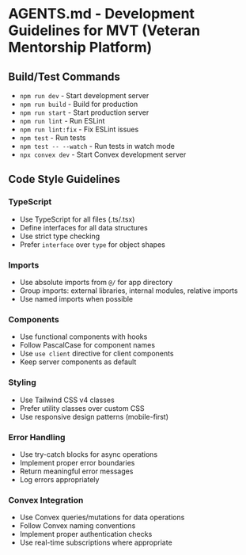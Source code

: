 # AGENTS.md - Development Guidelines for MVT (Veteran Mentorship Platform)

## Build/Test Commands
- `npm run dev` - Start development server
- `npm run build` - Build for production
- `npm run start` - Start production server
- `npm run lint` - Run ESLint
- `npm run lint:fix` - Fix ESLint issues
- `npm test` - Run tests
- `npm test -- --watch` - Run tests in watch mode
- `npx convex dev` - Start Convex development server

## Code Style Guidelines

### TypeScript
- Use TypeScript for all files (.ts/.tsx)
- Define interfaces for all data structures
- Use strict type checking
- Prefer `interface` over `type` for object shapes

### Imports
- Use absolute imports from `@/` for app directory
- Group imports: external libraries, internal modules, relative imports
- Use named imports when possible

### Components
- Use functional components with hooks
- Follow PascalCase for component names
- Use `use client` directive for client components
- Keep server components as default

### Styling
- Use Tailwind CSS v4 classes
- Prefer utility classes over custom CSS
- Use responsive design patterns (mobile-first)

### Error Handling
- Use try-catch blocks for async operations
- Implement proper error boundaries
- Return meaningful error messages
- Log errors appropriately

### Convex Integration
- Use Convex queries/mutations for data operations
- Follow Convex naming conventions
- Implement proper authentication checks
- Use real-time subscriptions where appropriate